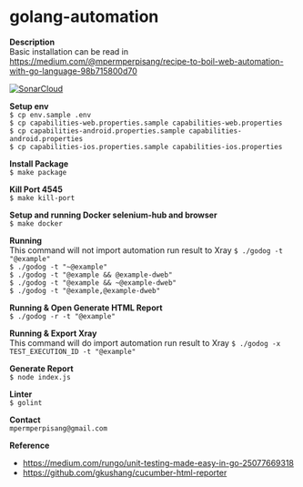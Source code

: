 # golang-automation

**Description**<br/>
Basic installation can be read in https://medium.com/@mpermperpisang/recipe-to-boil-web-automation-with-go-language-98b715800d70

[![SonarCloud](https://sonarcloud.io/images/project_badges/sonarcloud-white.svg)](https://sonarcloud.io/dashboard?id=mpermperpisang_golang-automation)

**Setup env**<br/>
`$ cp env.sample .env`<br/>
`$ cp capabilities-web.properties.sample capabilities-web.properties`<br/>
`$ cp capabilities-android.properties.sample capabilities-android.properties`<br/>
`$ cp capabilities-ios.properties.sample capabilities-ios.properties`

**Install Package**<br/>
`$ make package`

**Kill Port 4545**<br/>
`$ make kill-port`

**Setup and running Docker selenium-hub and browser**<br/>
`$ make docker`

**Running**<br/>
This command will not import automation run result to Xray
`$ ./godog -t "@example"`<br/>
`$ ./godog -t "~@example"`<br/>
`$ ./godog -t "@example && @example-dweb"`<br/>
`$ ./godog -t "@example && ~@example-dweb"`<br/>
`$ ./godog -t "@example,@example-dweb"`<br/>

**Running & Open Generate HTML Report**<br/>
`$ ./godog -r -t "@example"`

**Running & Export Xray**<br/>
This command will do import automation run result to Xray
`$ ./godog -x TEST_EXECUTION_ID -t "@example"`

**Generate Report**<br/>
`$ node index.js`

**Linter**<br/>
`$ golint`

**Contact**<br/>
`mpermperpisang@gmail.com`

**Reference**<br/>
- https://medium.com/rungo/unit-testing-made-easy-in-go-25077669318
- https://github.com/gkushang/cucumber-html-reporter
